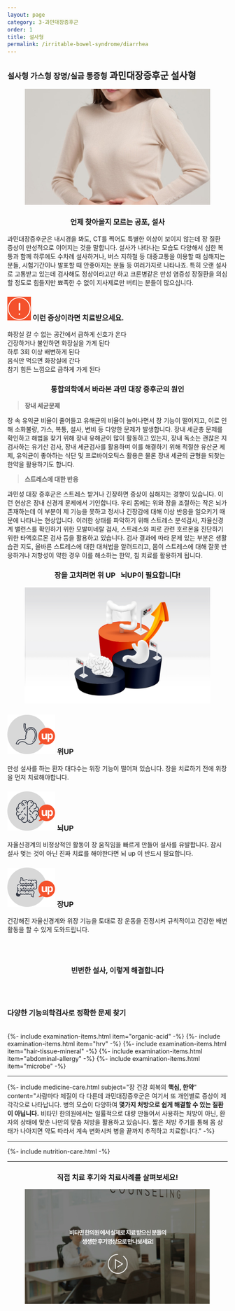 ```yaml
---
layout: page
category: 3-과민대장증후군
order: 1
title: 설사형
permalink: /irritable-bowel-syndrome/diarrhea
---
```


<h2 class="content-heading">
  <small>설사형 가스형 장명/실금 통증형</small>
  <strong>과민대장증후군</strong> 설사형
</h2>

<figure>
  <img src="/assets/20190626090250.jpg" alt="">
</figure>

<h3 style="text-align:center">언제 찾아올지 모르는 공포, 설사</h3>
<p>과민대장증후군은 내시경을 봐도, CT를 찍어도 특별한 이상이 보이지 않는데 장 질환 증상이 만성적으로 이어지는 것을 말합니다. 설사가 나타나는 모습도 다양해서 심한 복통과 함께 하루에도 수차례 설사하거나, 버스 지하철 등 대중교통을 이용할 때 심해지는 분들, 시험기간이나 발표할 때 안좋아지는 분들 등 여러가지로 나타나죠. 특히 오랜 설사로 고통받고 있는데 검사해도 정상이라고만 하고 크론병같은 만성 염증성 장질환을 의심할 정도로 힘들지만 뾰족한 수 없이 지사제로만 버티는 분들이 많으십니다.</p>

<div class="content-caution">
  <h3>
    <img src="/assets/icon-warning.svg" alt="">
    이런 증상이라면 치료받으세요.
  </h3>
  <p>
    화장실 갈 수 없는 공간에서 급하게 신호가 온다<br>
    긴장하거나 불안하면 화장실을 가게 된다<br>
    하루 3회 이상 배변하게 된다<br>
    음식만 먹으면 화장실에 간다<br>
    참기 힘든 느낌으로 급하게 가게 된다
  </p>
</div>
<h3 style="text-align:center">통합의학에서 바라본 과민 대장 증후군의 원인</h3>
<div class="content-sculptpost">
  <blockquote>
    <strong>장내 세균문제</strong><br>
  </blockquote>
  <p>
  장 속 유익균 비율이 줄어들고 유해균의 비율이 늘어나면서 장 기능이 떨어지고, 이로 인해 소화불량, 가스, 복통, 설사, 변비 등 다양한 문제가 발생합니다. 장내 세균총 문제를 확인하고 해법을 찾기 위해 장내 유해균이 많이 활동하고 있는지, 장내 독소는 괜찮은 지 검사하는 유기산 검사, 장내 세균검사를 활용하며 이를 해결하기 위해 적절한 유산균 제제, 유익균이 좋아하는 식단 및 프로바이오틱스 활용은 물론 장내 세균의 균형을 되찾는 한약을 활용하기도 합니다.
  </p>
  <blockquote>
    <strong>스트레스에 대한 반응</strong><br>
  </blockquote>
  <p>
  과민성 대장 증후군은 스트레스 받거나 긴장하면 증상이 심해지는 경향이 있습니다. 이런 현상은 장내 신경계 문제에서 기인합니다. 우리 몸에는 위와 장을 조절하는 작은 뇌가 존재하는데 이 부분이 제 기능을 못하고 정서나 긴장감에 대해 이상 반응을 일으키기 때문에 나타나는 현상입니다. 이러한 상태를 파악하기 위해 스트레스 분석검사, 자율신경계 밸런스를 확인하기 위한 모발미네랄 검사, 스트레스와 피로 관련 호르몬을 진단하기 위한 타액호르몬 검사 등을 활용하고 있습니다. 검사 결과에 따라 문제 있는 부분은 생활 습관 지도, 올바른 스트레스에 대한 대처법을 알려드리고, 몸이 스트레스에 대해 잘못 반응하거나 저항성이 약한 경우 이를 해소하는 한약, 침 치료를 활용하게 됩니다.
  </p>
</div>

<h3 style="text-align:center">장을 고치려면 <strong>위 UP &nbsp; 뇌UP</strong>이 필요합니다!</h3>
<figure>
  <img src="/assets/img-podium-bowels.jpg" alt="">
</figure>
<div class="content-iconcard">
  <h3>
    <img src="/assets/icon-up-stomach.svg" alt="">
    위UP
  </h3>
  <p>만성 설사를 하는 환자 대다수는 위장 기능이 떨어져 있습니다. 장을 치료하기 전에 위장을 먼저 치료해야합니다.</p>
</div>
<div class="content-iconcard">
  <h3>
    <img src="/assets/icon-up-brain.svg" alt="">
    뇌UP
  </h3>
  <p>자율신경계의 비정상적인 활동이 장 움직임을 빠르게 만들어 설사를 유발합니다. 잠시 설사 멎는 것이 아닌 진짜 치료를 해야한다면 뇌 up 이 반드시 필요합니다.</p>
</div>
<div class="content-iconcard">
  <h3>
    <img src="/assets/icon-up-bowels.svg" alt="">
    장UP
  </h3>
  <p>건강해진 자율신경계와 위장 기능을 토대로 장 운동을 진정시켜 규칙적이고 건강한 배변활동을 할 수 있게 도와드립니다.</p>
</div>
<br><br>
<h3 style="text-align:center">빈번한 설사, 이렇게 해결합니다</h3>
<br><br>
<h3><strong>다양한 기능의학검사</strong>로 정확한 문제 찾기</h3><br>
{%- include examination-items.html item="organic-acid" -%}
{%- include examination-items.html item="hrv" -%}
{%- include examination-items.html item="hair-tissue-mineral" -%}
{%- include examination-items.html item="abdominal-allergy" -%}
{%- include examination-items.html item="microbe" -%}

<hr>

{%- include medicine-care.html subject="장 건강 회복의 <strong>핵심, 한약</strong>" content="사람마다 체질이 다 다른데 과민대장증후군은 여기서 또 개인별로 증상이 제각각으로 나타납니다. 병의 모습이 다양하여 <strong>몇가지 처방으로 쉽게 해결할 수 있는 질환이 아닙니다.</strong> 비타민 한의원에서는 일률적으로 대량 만들어서 사용하는 처방이 아닌, 환자의 상태에 맞춘 나만의 맞춤 처방을 활용하고 있습니다. 짧은 처방 주기를 통해 몸 상태가 나아지면 약도 따라서 계속 변화시켜 병을 끝까지 추적하고 치료합니다." -%}

<hr>

{%- include nutrition-care.html -%}

<hr>

<h3 style="text-align:center">직접 <strong>치료 후기와 치료사례</strong>를 살펴보세요!</h3>
<figure>
  <a href="/about/review">
    <img src="/assets/img-goreview.jpg" alt="치료 후기와 사례 보기">
  </a>
</figure>
